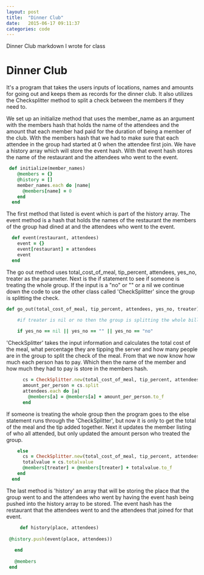 ```yaml
---
layout: post
title:  "Dinner Club"
date:   2015-06-17 09:11:37
categories: code
---
```


Dinner Club markdown I wrote for class

# Dinner Club

It's a program that takes the users inputs of locations, names and amounts for going out and keeps them as records for the dinner club. It also utilizes the Checksplitter method to split a check between the members if they need to.

We set up an initialize method that uses the member_name as an argument with the members hash that holds the name of the attendees and the amount that each member had paid for the duration of being a member of the club. With the members hash
that we had to make sure that each attendee in the group had started at 0 when the attendee first join. We have a history array which will store the event hash. With that event hash stores the name of the restaurant and the attendees who went to the event.

```ruby
 def initialize(member_names)
    @members = {}
    @history = []
    member_names.each do |name|
      @members[name] = 0
    end
  end
 ```
The first method that listed is event which is part of the history array. The event method is a hash that holds the names of the restaurant the members of the group had dined at and the attendees who went to the event.

```ruby
  def event(restaurant, attendees)
    event = {}
    event[restaurant] = attendees
    event
  end
  ```
The go out method uses total_cost_of_meal, tip_percent, attendees, yes_no, treater as the parameter. Next is the if statement to see if someone is treating the whole group. If the input is a "no" or "" or a nil we continue down the code to use the other class called 'CheckSplitter' since the group is splitting the check.

```ruby
def go_out(total_cost_of_meal, tip_percent, attendees, yes_no, treater)
    
    #if treater is nil or no then the group is splitting the whole bill

    if yes_no == nil || yes_no == "" || yes_no == "no"
```
'CheckSplitter' takes the input information and calculates the total cost of the meal, what percentage they are tipping the server and how many people are in the group to split the check of the meal. From that we now know how much each person has to pay. Which then the name of the member and how much they had to pay is store in the members hash.

```ruby
      cs = CheckSplitter.new(total_cost_of_meal, tip_percent, attendees.length)
      amount_per_person = cs.split
      attendees.each do |a|
        @members[a] = @members[a] + amount_per_person.to_f
      end 
 ```
 
If someone is treating the whole group then the program goes to the else statement runs through the 'CheckSplitter', but now it is only to get the total of the meal and the tip added together. Next it updates the member listing of who all attended, but only updated the amount person who treated the group.  

```ruby
    else
      cs = CheckSplitter.new(total_cost_of_meal, tip_percent, attendees.length)      
      totalvalue = cs.totalvalue
      @members[treater] = @members[treater] + totalvalue.to_f   
    end
  end
  ```
The last method is 'history' an array that will be storing the place that the group went to and the attendees who went by having the event hash being pushed into the history array to be stored. The event hash has the restaurant that the attendees went to and the attendees that joined for that event.
  
 ```ruby
      def history(place, attendees)
      
  @history.push(event(place, attendees))     
   
    end
    
    @members
  end      
 ```
 